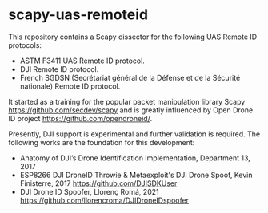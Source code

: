 # scapy-uas-remoteid
This repository contains a Scapy dissector for the following UAS Remote ID protocols:
* ASTM F3411 UAS Remote ID protocol.
* DJI Remote ID protocol.
* French SGDSN (Secrétariat général de la Défense et de la Sécurité nationale) Remote ID protocol.

It started as a training for the popular packet manipulation library Scapy <https://github.com/secdev/scapy> and is greatly influenced by Open Drone ID project <https://github.com/opendroneid/>.

Presently, DJI support is experimental and further validation is required.
The following works are the foundation for this development:
* Anatomy of DJI’s Drone Identification Implementation, Department 13, 2017
* ESP8266 DJI DroneID Throwie & Metaexploit's DJI Drone Spoof, Kevin Finisterre, 2017 <https://github.com/DJISDKUser>
* DJI Drone ID Spoofer, Llorenç Romá, 2021 <https://github.com/llorencroma/DJIDroneIDspoofer>
